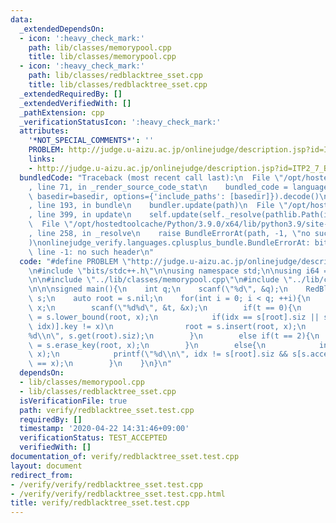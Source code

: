 ```yaml
---
data:
  _extendedDependsOn:
  - icon: ':heavy_check_mark:'
    path: lib/classes/memorypool.cpp
    title: lib/classes/memorypool.cpp
  - icon: ':heavy_check_mark:'
    path: lib/classes/redblacktree_sset.cpp
    title: lib/classes/redblacktree_sset.cpp
  _extendedRequiredBy: []
  _extendedVerifiedWith: []
  _pathExtension: cpp
  _verificationStatusIcon: ':heavy_check_mark:'
  attributes:
    '*NOT_SPECIAL_COMMENTS*': ''
    PROBLEM: http://judge.u-aizu.ac.jp/onlinejudge/description.jsp?id=ITP2_7_B
    links:
    - http://judge.u-aizu.ac.jp/onlinejudge/description.jsp?id=ITP2_7_B
  bundledCode: "Traceback (most recent call last):\n  File \"/opt/hostedtoolcache/Python/3.9.0/x64/lib/python3.9/site-packages/onlinejudge_verify/documentation/build.py\"\
    , line 71, in _render_source_code_stat\n    bundled_code = language.bundle(stat.path,\
    \ basedir=basedir, options={'include_paths': [basedir]}).decode()\n  File \"/opt/hostedtoolcache/Python/3.9.0/x64/lib/python3.9/site-packages/onlinejudge_verify/languages/cplusplus.py\"\
    , line 193, in bundle\n    bundler.update(path)\n  File \"/opt/hostedtoolcache/Python/3.9.0/x64/lib/python3.9/site-packages/onlinejudge_verify/languages/cplusplus_bundle.py\"\
    , line 399, in update\n    self.update(self._resolve(pathlib.Path(included), included_from=path))\n\
    \  File \"/opt/hostedtoolcache/Python/3.9.0/x64/lib/python3.9/site-packages/onlinejudge_verify/languages/cplusplus_bundle.py\"\
    , line 258, in _resolve\n    raise BundleErrorAt(path, -1, \"no such header\"\
    )\nonlinejudge_verify.languages.cplusplus_bundle.BundleErrorAt: bits/stdc++.h:\
    \ line -1: no such header\n"
  code: "#define PROBLEM \"http://judge.u-aizu.ac.jp/onlinejudge/description.jsp?id=ITP2_7_B\"\
    \n#include \"bits/stdc++.h\"\n\nusing namespace std;\n\nusing i64 = long long;\n\
    \n\n#include \"../lib/classes/memorypool.cpp\"\n#include \"../lib/classes/redblacktree_sset.cpp\"\
    \n\n\nsigned main(){\n    int q;\n    scanf(\"%d\", &q);\n    RedBlackTree<int>\
    \ s;\n    auto root = s.nil;\n    for(int i = 0; i < q; ++i){\n        int t,\
    \ x;\n        scanf(\"%d%d\", &t, &x);\n        if(t == 0){\n            int idx\
    \ = s.lower_bound(root, x);\n            if(idx == s[root].siz || s[s.access(root,\
    \ idx)].key != x)\n                root = s.insert(root, x);\n            printf(\"\
    %d\\n\", s.get(root).siz);\n        }\n        else if(t == 2){\n            root\
    \ = s.erase_key(root, x);\n        }\n        else{\n            int idx = s.lower_bound(root,\
    \ x);\n            printf(\"%d\\n\", idx != s[root].siz && s[s.access(root, idx)].key\
    \ == x);\n        }\n    }\n}\n"
  dependsOn:
  - lib/classes/memorypool.cpp
  - lib/classes/redblacktree_sset.cpp
  isVerificationFile: true
  path: verify/redblacktree_sset.test.cpp
  requiredBy: []
  timestamp: '2020-04-22 14:31:46+09:00'
  verificationStatus: TEST_ACCEPTED
  verifiedWith: []
documentation_of: verify/redblacktree_sset.test.cpp
layout: document
redirect_from:
- /verify/verify/redblacktree_sset.test.cpp
- /verify/verify/redblacktree_sset.test.cpp.html
title: verify/redblacktree_sset.test.cpp
---
```

